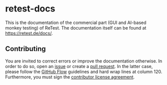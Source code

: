 # retest-docs

This is the documentation of the commercial part (GUI and AI-based monkey testing) of ReTest. The documentation itself
can be found at https://retest.de/docs/.

## Contributing

You are invited to correct errors or improve the documentation otherwise. In order to do so, open an
[issue](https://github.com/retest/retest-docs/issues) or create a [pull
request](https://github.com/retest/retest-docs/pulls). In the latter case, please follow the [GitHub
Flow](https://guides.github.com/introduction/flow/) guidelines and hard wrap lines at column 120. Furthermore, you must
sign the [contributor license agreement](https://www.clahub.com/agreements/retest/retest).
